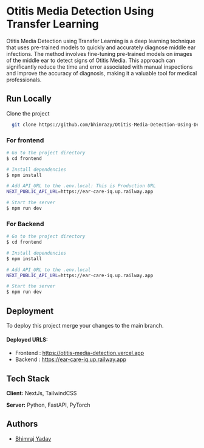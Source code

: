 # Otitis Media Detection Using Transfer Learning

Otitis Media Detection using Transfer Learning is a deep learning technique that uses pre-trained models to quickly and accurately diagnose middle ear infections. The method involves fine-tuning pre-trained models on images of the middle ear to detect signs of Otitis Media. This approach can significantly reduce the time and error associated with manual inspections and improve the accuracy of diagnosis, making it a valuable tool for medical professionals.


## Run Locally

Clone the project

```bash
  git clone https://github.com/bhimrazy/Otitis-Media-Detection-Using-Deep-Transfer-Learning
```

### For frontend

```bash
# Go to the project directory
$ cd frontend

# Install dependencies
$ npm install

# Add API_URL to the .env.local: This is Production URL
NEXT_PUBLIC_API_URL=https://ear-care-iq.up.railway.app

# Start the server
$ npm run dev
```

### For Backend

```bash
# Go to the project directory
$ cd frontend

# Install dependencies
$ npm install

# Add API_URL to the .env.local
NEXT_PUBLIC_API_URL=https://ear-care-iq.up.railway.app

# Start the server
$ npm run dev
```

## Deployment
To deploy this project merge your changes to the main branch.

#### Deployed URLS:

- Frontend : https://otitis-media-detection.vercel.app 
- Backend : https://ear-care-iq.up.railway.app

## Tech Stack

**Client:** NextJs, TailwindCSS

**Server:** Python, FastAPI, PyTorch



## Authors

- [Bhimraj Yadav](https://www.github.com/bhimrazy)
